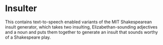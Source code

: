 # Insulter
This contains text-to-speech enabled variants of the MIT Shakespearean insult generator, which takes two insulting, Elizabethan-sounding adjectives and a noun and puts them together to generate an insult that sounds worthy of a Shakespeare play.  

